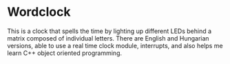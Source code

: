 # Wordclock

This is a clock that spells the time by lighting up different LEDs behind a matrix composed of
individual letters. There are English and Hungarian versions, able to use a real time clock
module, interrupts, and also helps me learn C++ object oriented programming.
